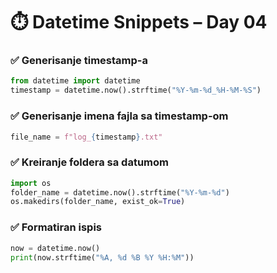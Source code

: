 # ⏱️ Datetime Snippets – Day 04

### ✅ Generisanje timestamp-a
```python
from datetime import datetime
timestamp = datetime.now().strftime("%Y-%m-%d_%H-%M-%S")
```

### ✅ Generisanje imena fajla sa timestamp-om
```python
file_name = f"log_{timestamp}.txt"
```

### ✅ Kreiranje foldera sa datumom
```python
import os
folder_name = datetime.now().strftime("%Y-%m-%d")
os.makedirs(folder_name, exist_ok=True)
```

### ✅ Formatiran ispis
```python
now = datetime.now()
print(now.strftime("%A, %d %B %Y %H:%M"))
```